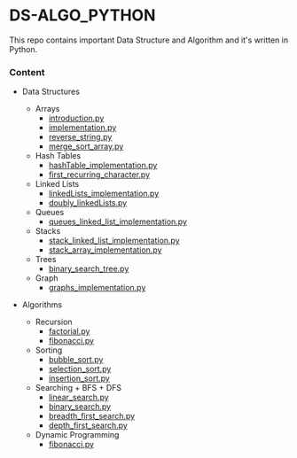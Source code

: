 # DS-ALGO_PYTHON
This repo contains important Data Structure and Algorithm and it's written in Python.

### Content

- Data Structures
  - Arrays
    - [introduction.py](https://github.com/yoayushraj99/DS-ALGO_PYTHON/blob/main/DS/Arrays/introduction.py)
    - [implementation.py](https://github.com/yoayushraj99/DS-ALGO_PYTHON/blob/main/DS/Arrays/implementation.py)
    - [reverse_string.py](https://github.com/yoayushraj99/DS-ALGO_PYTHON/blob/main/DS/Arrays/reverse_string.py)
    - [merge_sort_array.py](https://github.com/yoayushraj99/DS-ALGO_PYTHON/blob/main/DS/Arrays/merge_sort_array.py)
  - Hash Tables
    - [hashTable_implementation.py](https://github.com/yoayushraj99/DS-ALGO_PYTHON/blob/main/DS/Hash%20Tables/hashTable_implementation.py)
    - [first_recurring_character.py](https://github.com/yoayushraj99/DS-ALGO_PYTHON/blob/main/DS/Hash%20Tables/first_recurring_character.py)
  - Linked Lists
    - [linkedLists_implementation.py](https://github.com/yoayushraj99/DS-ALGO_PYTHON/blob/main/DS/Linked%20Lists/linkedLists_implementation.py)
    - [doubly_linkedLists.py](https://github.com/yoayushraj99/DS-ALGO_PYTHON/blob/main/DS/Linked%20Lists/doubly_linkedLists.py)
  - Queues
    - [queues_linked_list_implementation.py](https://github.com/yoayushraj99/DS-ALGO_PYTHON/blob/main/DS/Queues/queues_linked_list_implementation.py)
  - Stacks
    - [stack_linked_list_implementation.py](https://github.com/yoayushraj99/DS-ALGO_PYTHON/blob/main/DS/Stacks/stack_linked_list_implementation.py)
    - [stack_array_implementation.py](https://github.com/yoayushraj99/DS-ALGO_PYTHON/blob/main/DS/Stacks/stack_array_implementation.py)
  - Trees
    - [binary_search_tree.py](https://github.com/yoayushraj99/DS-ALGO_PYTHON/blob/main/DS/Trees/binary_search_tree.py)
  - Graph
    - [graphs_implementation.py](https://github.com/yoayushraj99/DS-ALGO_PYTHON/blob/main/DS/Graphs/graphs_implementation.py)

- Algorithms
  - Recursion
    - [factorial.py](https://github.com/yoayushraj99/DS-ALGO_PYTHON/blob/main/Algorithm/Recursion/factorial.py)
    - [fibonacci.py](https://github.com/yoayushraj99/DS-ALGO_PYTHON/blob/main/Algorithm/Recursion/fibonacci.py)
  - Sorting
    - [bubble_sort.py](https://github.com/yoayushraj99/DS-ALGO_PYTHON/blob/main/Algorithm/Sorting/bubbleSort.py)
    - [selection_sort.py](https://github.com/yoayushraj99/DS-ALGO_PYTHON/blob/main/Algorithm/Sorting/selection_sort.py)
    - [insertion_sort.py](https://github.com/yoayushraj99/DS-ALGO_PYTHON/blob/main/Algorithm/Sorting/insertion_sort.py)
  - Searching + BFS + DFS
    - [linear_search.py](https://github.com/yoayushraj99/DS-ALGO_PYTHON/blob/main/Algorithm/Searching%20%2B%20BFS%20%2B%20DFS/linear_search.py)
    - [binary_search.py](https://github.com/yoayushraj99/DS-ALGO_PYTHON/blob/main/Algorithm/Searching%20%2B%20BFS%20%2B%20DFS/binary_search.py)
    - [breadth_first_search.py](https://github.com/yoayushraj99/DS-ALGO_PYTHON/blob/main/Algorithm/Searching%20%2B%20BFS%20%2B%20DFS/breadth_first_search.py)
    - [depth_first_search.py](https://github.com/yoayushraj99/DS-ALGO_PYTHON/blob/main/Algorithm/Searching%20%2B%20BFS%20%2B%20DFS/depth_first_search.py)
  - Dynamic Programming
    - [fibonacci.py](https://github.com/yoayushraj99/DS-ALGO_PYTHON/blob/main/Algorithm/Dynamic%20Programming/fibonacci.py)
